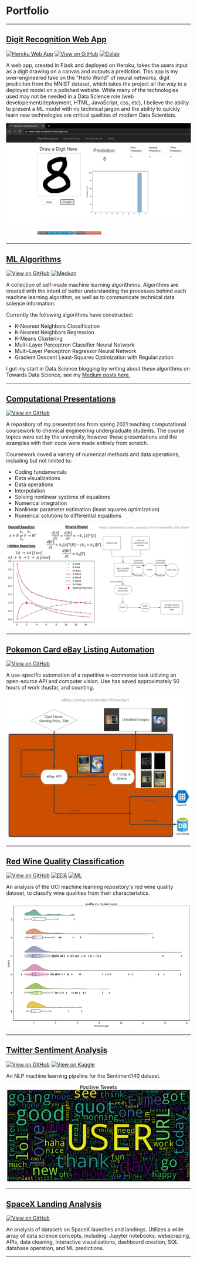 # Portfolio

---
## [Digit Recognition Web App](https://github.com/turnerluke/digit_recog)

[![Heroku Web App](https://img.shields.io/static/v1?label=Heroku&message=View%20Web%20App&color=red&style=for-the-badge&logo=Heroku)](https://drawn-digit-recognition.herokuapp.com/)
[![View on GitHub](https://img.shields.io/badge/GitHub-View_on_GitHub-blue?logo=GitHub&style=for-the-badge)](https://github.com/turnerluke/digit_recog)
[![Colab](https://img.shields.io/static/v1?label=Colab&message=Model%20Training&color=orange&style=for-the-badge&logo=Google%20Colab)](https://colab.research.google.com/github/turnerluke/digit_recog/blob/main/models/LeNet_5_train.ipynb)

A web app, created in Flask and deployed on Heroku, takes the users input as a digit drawing on a canvas and outputs a prediction. This app is my over-engineered take on the "Hello World" of neural networks, digit prediciton from the MNIST dataset, which takes the project all the way to a deployed model on a polished website. While many of the technologies used may not be needed in a Data Science role (web developement/deployment, HTML, JavaScript, css, etc), I believe the ability to present a ML model with no technical jargon and the ability to quickly learn new technologies are critical qualities of modern Data Scientists.

<img src="/images/web_app.PNG">

---

## [ML Algorithms](https://github.com/turnerluke/ML-algos)

[![View on GitHub](https://img.shields.io/badge/GitHub-View_on_GitHub-blue?logo=GitHub&style=for-the-badge)](https://github.com/turnerluke/ML-algos)
[![Medium](https://img.shields.io/static/v1?label=Medium&message=View%20on%20Medium&color=red&style=for-the-badge&logo=Medium)](https://medium.com/@turnermluke)


A collection of self-made machine learning algorithmns. Algorithms are created with the intent of better understanding the processes behind each machine learning algorithm, as well as to communicate technical data science information.  

Currently the following algorithms have constructed:
- K-Nearest Neighbors Classification
- K-Nearest Neighbors Regression
- K-Means Clustering
- Multi-Layer Perceptron Classifier Neural Network
- Multi-Layer Perceptron Regressor Neural Network
- Gradient Descent Least-Squares Optimization with Regularization

I got my start in Data Science blogging by writing about these algorithms on Towards Data Science, see my [Medium posts here.](https://medium.com/@turnermluke)

---

## [Computational Presentations](https://github.com/turnerluke/computational-presentations)

[![View on GitHub](https://img.shields.io/badge/GitHub-View_on_GitHub-blue?logo=GitHub&style=for-the-badge)](https://github.com/turnerluke/computational-presentations)

A repository of my presentations from spring 2021 teaching computational coursework to chemical engineering undergraduate students. The course topics were set by the university, however these presentations and the examples with their code were made entirely from scratch.

Coursework coved a variety of numerical methods and data operations, including but not limited to:
- Coding fundamentals
- Data visualizations
- Data operations
- Interpolation
- Solving nonlinear systems of equations
- Numerical integration
- Nonlinear parameter estimation (least squares optimization)
- Numerical solutions to differential equations

<img src="/images/thumbnail_teaching.png">

---

## [Pokemon Card eBay Listing Automation](https://github.com/turnerluke/eBay-pokemon-card-automation)

[![View on GitHub](https://img.shields.io/badge/GitHub-View_on_GitHub-blue?logo=GitHub&style=for-the-badge)](https://github.com/turnerluke/eBay-pokemon-card-automation)

A use-specific automation of a repetitive e-commerce task utilizing an open-source API and computer vision. Use has saved approximately 50 hours of work thusfar, and counting.

<img src="/images/eBay Automation Flowchart.png">

---


## [Red Wine Quality Classification](https://github.com/turnerluke/red-wine-classification)

[![View on GitHub](https://img.shields.io/badge/GitHub-View_on_GitHub-blue?logo=GitHub&style=for-the-badge)](https://github.com/turnerluke/red-wine-classification)
[![EDA](https://img.shields.io/badge/Kaggle-View_EDA-blue?logo=Kaggle&style=for-the-badge)](https://www.kaggle.com/code/turnerluke/red-wine-quality-eda)
[![ML](https://img.shields.io/badge/Kaggle-View_ML_Prediction-blue?logo=Kaggle&style=for-the-badge)](https://www.kaggle.com/code/turnerluke/red-wine-quality-classification)

An analysis of the UCI machine learning repository's red wine quality dataset, to classify wine qualities from their characteristics.

<img src="/images/thumbnail_wine.png">

---

## [Twitter Sentiment Analysis](https://github.com/turnerluke/twitter-sentiment)

[![View on GitHub](https://img.shields.io/badge/GitHub-View_on_GitHub-blue?logo=GitHub&style=for-the-badge)](https://github.com/turnerluke/twitter-sentiment)
[![View on Kaggle](https://img.shields.io/badge/Kaggle-View_on_Kaggle-blue?logo=Kaggle&style=for-the-badge)](https://www.kaggle.com/code/turnerluke/basic-nlp-twitter-sentiment-analysis)

An NLP machine learning pipeline for the Sentiment140 dataset.

<img src="/images/thumbnail_twitter.png">

---

## [SpaceX Landing Analysis](https://github.com/turnerluke/spacex-success-analysis)

[![View on GitHub](https://img.shields.io/badge/GitHub-View_on_GitHub-blue?logo=GitHub&style=for-the-badge)](https://github.com/turnerluke/spacex-success-analysis)

An analysis of datasets on SpaceX launches and landings. Utilizes a wide array of data science concepts, including: Jupyter notebooks, webscraping, APIs, data cleaning, interactive visualizations, dashboard creation, SQL database operation, and ML predictions.

---
